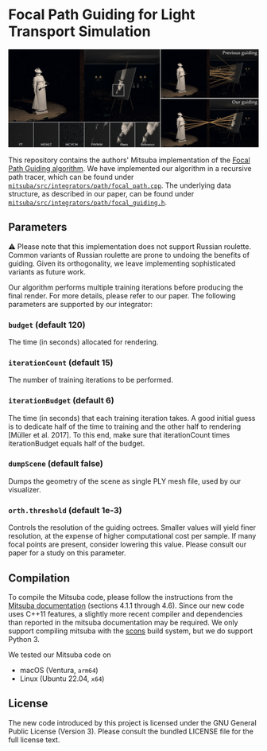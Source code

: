 # Focal Path Guiding for Light Transport Simulation

![Teaser](/assets/teaser.jpg)

This repository contains the authors' Mitsuba implementation of the 
[Focal Path Guiding algorithm](https://graphics.cg.uni-saarland.de/publications/rath-sig2023.html).
We have implemented our algorithm in a recursive path tracer, which can be found under [`mitsuba/src/integrators/path/focal_path.cpp`](mitsuba/src/integrators/path/focal_path.cpp).
The underlying data structure, as described in our paper, can be found under [`mitsuba/src/integrators/path/focal_guiding.h`](mitsuba/src/integrators/path/focal_guiding.h).

## Parameters

⚠️ Please note that this implementation does not support Russian roulette. Common variants of Russian roulette are prone to undoing the benefits of guiding. Given its orthogonality, we leave implementing sophisticated variants as future work.

Our algorithm performs multiple training iterations before producing the final render. For more details, please refer to our paper.
The following parameters are supported by our integrator:

### `budget` (default 120)
The time (in seconds) allocated for rendering.

### `iterationCount` (default 15)
The number of training iterations to be performed.

### `iterationBudget` (default 6)
The time (in seconds) that each training iteration takes.
A good initial guess is to dedicate half of the time to training and the other half to rendering [Müller et al. 2017].
To this end, make sure that iterationCount times iterationBudget equals half of the budget.

### `dumpScene` (default false)
Dumps the geometry of the scene as single PLY mesh file, used by our visualizer.

### `orth.threshold` (default 1e-3)
Controls the resolution of the guiding octrees. Smaller values will yield finer resolution,
at the expense of higher computational cost per sample.
If many focal points are present, consider lowering this value.
Please consult our paper for a study on this parameter.

## Compilation

To compile the Mitsuba code, please follow the instructions from the [Mitsuba documentation](http://mitsuba-renderer.org/docs.html) (sections 4.1.1 through 4.6). Since our new code uses C++11 features, a slightly more recent compiler and dependencies than reported in the mitsuba documentation may be required. We only support compiling mitsuba with the [scons](https://www.scons.org) build system, but we do support Python 3.

We tested our Mitsuba code on
- macOS (Ventura, `arm64`)
- Linux (Ubuntu 22.04, `x64`)

## License

The new code introduced by this project is licensed under the GNU General Public License (Version 3). Please consult the bundled LICENSE file for the full license text.
